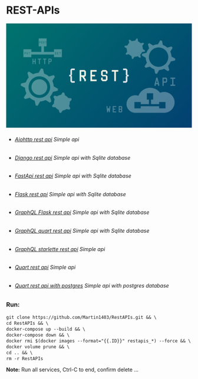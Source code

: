 REST-APIs
=========
![](logo.png)

- ###### [Aiohttp rest api](https://github.com/Martin1403/RestAPIs/tree/master/aiohttpapp) Simple api
- ###### [Django rest api](https://github.com/Martin1403/RestAPIs/tree/master/djangoapp) Simple api with Sqlite database
- ###### [FastApi rest api](https://github.com/Martin1403/RestAPIs/tree/master/fastapiapp) Simple api with Sqlite database
- ###### [Flask rest api](https://github.com/Martin1403/RestAPIs/tree/master/flaskapp) Simple api with Sqlite database
- ###### [GraphQL Flask rest api](https://github.com/Martin1403/RestAPIs/tree/master/graphqlflaskapp) Simple api with Sqlite database
- ###### [GraphQL quart rest api](https://github.com/Martin1403/RestAPIs/tree/master/graphqlquartapp) Simple api with Sqlite database
- ###### [GraphQL starlette rest api](https://github.com/Martin1403/RestAPIs/tree/master/graphqlstarletteapp) Simple api
- ###### [Quart rest api](https://github.com/Martin1403/RestAPIs/tree/master/quartapp) Simple api
- ###### [Quart rest api with postgres](https://github.com/Martin1403/RestAPIs/tree/master/quartpostgresapp) Simple api with postgres database


### Run:
```
git clone https://github.com/Martin1403/RestAPIs.git && \
cd RestAPIs && \
docker-compose up --build && \
docker-compose down && \
docker rmi $(docker images --format="{{.ID}}" restapis_*) --force && \
docker volume prune && \
cd .. && \
rm -r RestAPIs
```

**Note:**
Run all services, Ctrl-C to end, confirm delete ...
